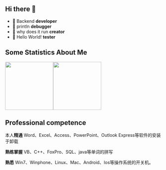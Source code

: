 ## Hi there 👋

- 🔭 Backend **developer**
- 🌱 println **debugger**
- 🤔 why does it run **creator**
- 💬 Hello World! **tester**


## Some Statistics About Me


<img align="" height="155px" src="https://github-readme-stats.vercel.app/api?username=CN-LiXiaoBo&show_icons=true&line_height=21&theme=merko" /><img align="" height="155px" src="https://github-readme-stats.vercel.app/api/top-langs/?username=CN-LiXiaoBo&layout=compact&exclude_repo=CN-LiXiaoBo.github.io&theme=merko" />


## Professional competence

本人**精通** Word、Excel、Access、PowerPoint、Outlook Express等软件的安装于卸载

**熟练掌握** VB、C++、FoxPro、SQL、java等单词的拼写

**熟悉** Win7、Winphone、Linux、Mac、Android、Ios等操作系统的开关机。
